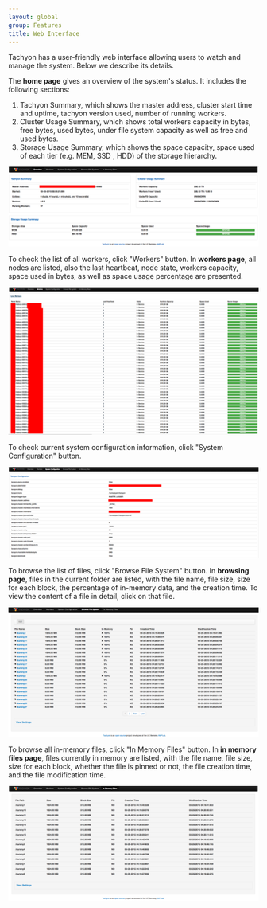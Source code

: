 ```yaml
---
layout: global
group: Features
title: Web Interface
---
```


Tachyon has a user-friendly web interface allowing users to watch and manage the system. Below we
describe its details.

The **home page** gives an overview of the system's status. It includes the following sections:
1. Tachyon Summary, which shows the master address, cluster start time and uptime, tachyon
version used, number of running workers.
2. Cluster Usage Summary, which shows total workers capacity in bytes, free bytes, used bytes,
under file system capacity as well as free and used bytes.
3. Storage Usage Summary, which shows the space capacity, space used of each tier (e.g. MEM, SSD
, HDD) of the storage hierarchy.

![home](./img/screenshot_overview.png)

To check the list of all workers, click "Workers" button. In **workers page**, all nodes are listed,
also the last heartbeat, node state, workers capacity, space used in bytes, as well as space
usage percentage are presented.

![workers](./img/screenshot_workers.png)

To check current system configuration information, click "System Configuration" button.

![configurations](./img/screenshot_systemConfiguration.png)

To browse the list of files, click "Browse File System" button. In **browsing page**, files in the
current folder are listed, with the file name, file size, size for each block, the percentage of
in-memory data, and the creation time. To view the content of a file in detail, click on that file.

![browse](./img/screenshot_browseFileSystem.png)

To browse all in-memory files, click "In Memory Files" button. In **in memory files page**, files
currently in memory are listed, with the file name, file size, size for each block, whether the
file is pinned or not, the file creation time, and the file modification time.

![inMemFiles](./img/screenshot_inMemoryFiles.png)
